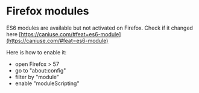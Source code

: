 # Firefox modules

ES6 modules are available but not activated on Firefox. Check if it changed here [https://caniuse.com/#feat=es6-module](https://caniuse.com/#feat=es6-module)

Here is how to enable it:

- open Firefox > 57
- go to "about:config"
- filter by "module"
- enable "moduleScripting"
